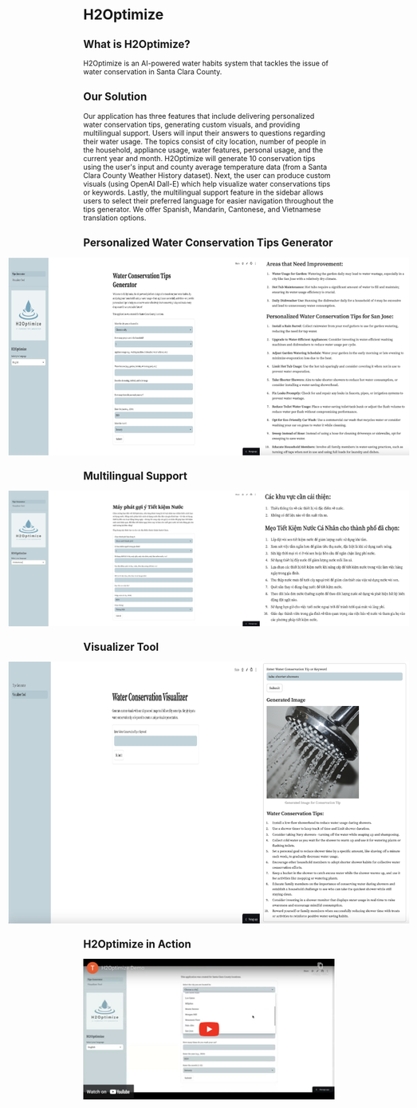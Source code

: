 # H2Optimize

## What is H2Optimize?
H2Optimize is an AI-powered water habits system that tackles the issue of water conservation in Santa Clara County.

## Our Solution
Our application has three features that include delivering personalized water conservation tips, generating custom visuals, and providing multilingual support. Users will input their answers to questions regarding their water usage. The topics consist of city location, number of people in the household, appliance usage, water features, personal usage, and the current year and month. H2Optimize will generate 10 conservation tips using the user's input and county average temperature data (from a Santa Clara County Weather History dataset). Next, the user can produce custom visuals (using OpenAI Dall-E) which help visualize water conservations tips or keywords. Lastly, the multilingual support feature in the sidebar allows users to select their preferred language for easier navigation throughout the tips generator. We offer Spanish, Mandarin, Cantonese, and Vietnamese translation options.

## Personalized Water Conservation Tips Generator
<div style="display: flex; justify-content: center;">
  <img src="images/feature1_1.png" alt="Image 1" width="600"/>
  <img src="images/feature1_2.png" alt="Image 2" width="300"/>
</div>

## Multilingual Support
<div style="display: flex; justify-content: center;">
  <img src="images/feature2_1.png" alt="Image 1" width="600"/>
  <img src="images/feature2_2.png" alt="Image 2" width="300"/>
</div>

## Visualizer Tool
<div style="display: flex; justify-content: center;">
  <img src="images/feature3_1.png" alt="Image 1" width="600"/>
  <img src="images/feature3_2.png" alt="Image 2" width="300"/>
</div>

## H2Optimize in Action
[![Watch the video](demo/demo_thumbnail.png)](https://www.youtube.com/watch?v=_znuwPy-16g)
